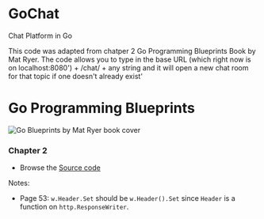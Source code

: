 # GoChat
Chat Platform in Go

This code was adapted from chatper 2 Go Programming Blueprints Book by Mat Ryer. The code allows you to type in the base URL (which right now is on localhost:8080') + /chat/ + any string and it will open a new chat room for that topic if one doesn't already exist' 

# Go Programming Blueprints

![Go Blueprints by Mat Ryer book cover](https://raw.githubusercontent.com/matryer/goblueprints/master/artwork/bookcover.jpg)

### Chapter 2

  * Browse the [Source code](https://github.com/matryer/goblueprints/tree/master/chapter2)

Notes:

  * Page 53: `w.Header.Set` should be `w.Header().Set` since `Header` is a function on `http.ResponseWriter`.


